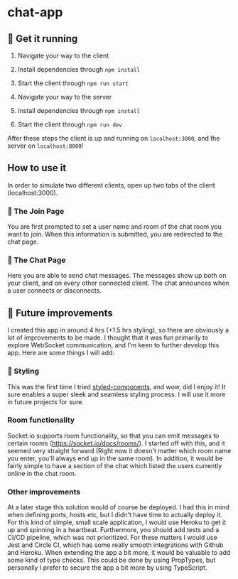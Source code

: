 # chat-app


## :rocket: Get it running

1. Navigate your way to the client
2. Install dependencies through `npm install`
3. Start the client through `npm run start`

4. Navigate your way to the server
5. Install dependencies through `npm install`
6. Start the client through `npm run dev`

After these steps the client is up and running on `localhost:3000`, and the server on `localhost:8000`!


## How to use it
In order to simulate two different clients, open up two tabs of the client (localhost:3000).

### :busts_in_silhouette: The Join Page
You are first prompted to set a user name and room of the chat room you want to join. When this information is submitted, you are redirected to the chat page.

### :speech_balloon: The Chat Page
Here you are able to send chat messages. The messages show up both on your client, and on every other connected client. The chat announces when a user connects or disconnects.

## :memo: Future improvements
I created this app in around 4 hrs (+1.5 hrs styling), so there are obviously a lot of improvements to be made. I thought that it was fun primarily to explore WebSocket communication, and I'm keen to further develop this app. Here are some things I will add: 

### :nail_care: Styling
This was the first time I tried [styled-components](https://styled-components.com/), and wow, did I enjoy it! It sure enables a super sleek and seamless styling process. I will use it more in future projects for sure.

### Room functionality
Socket.io supports room functionality, so that you can emit messages to certain rooms (https://socket.io/docs/rooms/). I started off with this, and it seemed very straight forward (Right now it doesn't matter which room name you enter, you'll always end up in the same room).
In addition, it would be fairly simple to have a section of the chat which listed the users currently online in the chat room.

### Other improvements
At a later stage this solution would of course be deployed. I had this in mind when defining ports, hosts etc, but I didn't have time to actually deploy it. For this kind of simple, small scale application, I would use Heroku to get it up and spinning in a heartbeat.
Furthermore, you should add tests and a CI/CD pipeline, which was not prioritized. For these matters I would use Jest and Circle CI, which has some really smooth integrations with Github and Heroku.
When extending the app a bit more, it would be valuable to add some kind of type checks. This could be done by using PropTypes, but personally I prefer to secure the app a bit more by using TypeScript.


